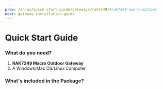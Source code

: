 ```yaml
---
prev: /en-us/quick-start-guide/gateways/rak7249/#rak7249-macro-outdoor-gateway
next: gateway-installation-guide
---
```


# Quick Start Guide

<rk-img
  src="/assets/images/quick-start-guide/rak7249/2.quickstart/antennas_installed.png"
  width="40%"
  figure-number="1"
  caption="RAK7249 Macro Outdoor Gateway with the antennas installed"
/>

### What do you need?

1. **RAK7249 Macro Outdoor Gateway**
2. A Windows/Mac OS/Linux Computer

<!-- <rk-btn :params="$page.frontmatter.params.btn1" /> -->

<rk-btn
  src="https://store.rakwireless.com/products/rak7249-diy-outdoor-gateway"
  label="Buy a RAK7249 Macro Outdoor Gateway"
  _blank
/>

### What's included in the Package?

<rk-img
  src="/assets/images/quick-start-guide/rak7249/2.quickstart/package_contents.png"
  width="100%"
  figure-number="2"
  caption="RAK7249 Package Contents"
/>

